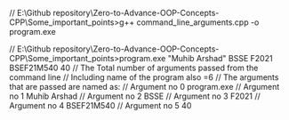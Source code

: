 // E:\Github repository\Zero-to-Advance-OOP-Concepts-CPP\Some_important_points>g++ command_line_arguments.cpp -o program.exe

// E:\Github repository\Zero-to-Advance-OOP-Concepts-CPP\Some_important_points>program.exe "Muhib Arshad" BSSE F2021 BSEF21M540 40
// The Total number of arguments passed from the command line
// Including name of the program also =6
// The arguments that are passed are named as:
// Argument no 0 program.exe
// Argument no 1 Muhib Arshad
// Argument no 2 BSSE
// Argument no 3 F2021
// Argument no 4 BSEF21M540
// Argument no 5 40